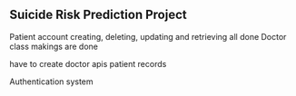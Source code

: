 ## Suicide Risk Prediction Project

Patient account creating, deleting, updating and retrieving all done
Doctor class makings are done 

have to create doctor apis
patient records

Authentication system